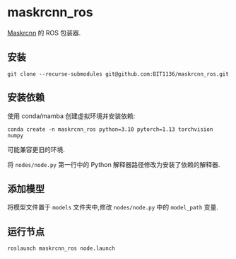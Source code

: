 # maskrcnn_ros

[Maskrcnn](https://github.com/BIT1136/Maskrcnn) 的 ROS 包装器.

## 安装

    git clone --recurse-submodules git@github.com:BIT1136/maskrcnn_ros.git

## 安装依赖

使用 conda/mamba 创建虚拟环境并安装依赖:

    conda create -n maskrcnn_ros python=3.10 pytorch=1.13 torchvision numpy

可能兼容更旧的环境.

将 `nodes/node.py` 第一行中的 Python 解释器路径修改为安装了依赖的解释器.

## 添加模型

将模型文件置于 `models` 文件夹中,修改 `nodes/node.py` 中的 `model_path` 变量.

## 运行节点

    roslaunch maskrcnn_ros node.launch
    
